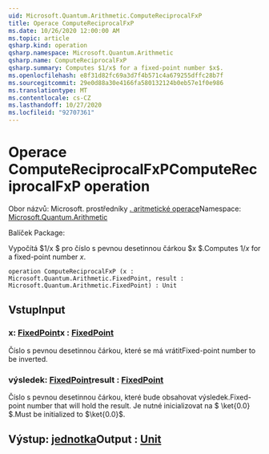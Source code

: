 ```yaml
---
uid: Microsoft.Quantum.Arithmetic.ComputeReciprocalFxP
title: Operace ComputeReciprocalFxP
ms.date: 10/26/2020 12:00:00 AM
ms.topic: article
qsharp.kind: operation
qsharp.namespace: Microsoft.Quantum.Arithmetic
qsharp.name: ComputeReciprocalFxP
qsharp.summary: Computes $1/x$ for a fixed-point number $x$.
ms.openlocfilehash: e8f31d82fc69a3d7f4b571c4a679255dffc28b7f
ms.sourcegitcommit: 29e0d88a30e4166fa580132124b0eb57e1f0e986
ms.translationtype: MT
ms.contentlocale: cs-CZ
ms.lasthandoff: 10/27/2020
ms.locfileid: "92707361"
---
```

# <a name="computereciprocalfxp-operation"></a><span data-ttu-id="81306-102">Operace ComputeReciprocalFxP</span><span class="sxs-lookup"><span data-stu-id="81306-102">ComputeReciprocalFxP operation</span></span>

<span data-ttu-id="81306-103">Obor názvů: Microsoft. prostředníky [. aritmetické operace](xref:Microsoft.Quantum.Arithmetic)</span><span class="sxs-lookup"><span data-stu-id="81306-103">Namespace: [Microsoft.Quantum.Arithmetic](xref:Microsoft.Quantum.Arithmetic)</span></span>

<span data-ttu-id="81306-104">Balíček [](https://nuget.org/packages/)</span><span class="sxs-lookup"><span data-stu-id="81306-104">Package: [](https://nuget.org/packages/)</span></span>


<span data-ttu-id="81306-105">Vypočítá $1/x $ pro číslo s pevnou desetinnou čárkou $x $.</span><span class="sxs-lookup"><span data-stu-id="81306-105">Computes $1/x$ for a fixed-point number $x$.</span></span>

```qsharp
operation ComputeReciprocalFxP (x : Microsoft.Quantum.Arithmetic.FixedPoint, result : Microsoft.Quantum.Arithmetic.FixedPoint) : Unit
```


## <a name="input"></a><span data-ttu-id="81306-106">Vstup</span><span class="sxs-lookup"><span data-stu-id="81306-106">Input</span></span>

### <a name="x--fixedpoint"></a><span data-ttu-id="81306-107">x: [FixedPoint](xref:Microsoft.Quantum.Arithmetic.FixedPoint)</span><span class="sxs-lookup"><span data-stu-id="81306-107">x : [FixedPoint](xref:Microsoft.Quantum.Arithmetic.FixedPoint)</span></span>

<span data-ttu-id="81306-108">Číslo s pevnou desetinnou čárkou, které se má vrátit</span><span class="sxs-lookup"><span data-stu-id="81306-108">Fixed-point number to be inverted.</span></span>


### <a name="result--fixedpoint"></a><span data-ttu-id="81306-109">výsledek: [FixedPoint](xref:Microsoft.Quantum.Arithmetic.FixedPoint)</span><span class="sxs-lookup"><span data-stu-id="81306-109">result : [FixedPoint](xref:Microsoft.Quantum.Arithmetic.FixedPoint)</span></span>

<span data-ttu-id="81306-110">Číslo s pevnou desetinnou čárkou, které bude obsahovat výsledek.</span><span class="sxs-lookup"><span data-stu-id="81306-110">Fixed-point number that will hold the result.</span></span> <span data-ttu-id="81306-111">Je nutné inicializovat na $ \ket{0.0} $.</span><span class="sxs-lookup"><span data-stu-id="81306-111">Must be initialized to $\ket{0.0}$.</span></span>



## <a name="output--unit"></a><span data-ttu-id="81306-112">Výstup: [jednotka](xref:microsoft.quantum.lang-ref.unit)</span><span class="sxs-lookup"><span data-stu-id="81306-112">Output : [Unit](xref:microsoft.quantum.lang-ref.unit)</span></span>

